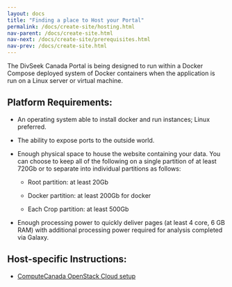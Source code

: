 ```yaml
---
layout: docs
title: "Finding a place to Host your Portal"
permalink: /docs/create-site/hosting.html
nav-parent: /docs/create-site.html
nav-next: /docs/create-site/prerequisites.html
nav-prev: /docs/create-site.html
---
```


The DivSeek Canada Portal is being designed to run within a Docker Compose deployed system of Docker containers when the application is run on a Linux server or virtual machine.

## Platform Requirements:

 - An operating system able to install docker and run instances; Linux preferred.

 - The ability to expose ports to the outside world.

 - Enough physical space to house the website containing your data. You can choose to keep all of the following on a single partition of at least 720Gb or to separate into individual partitions as follows:

   - Root partition: at least 20Gb

   - Docker partition: at least 200Gb for docker

   - Each Crop partition: at least 500Gb

 - Enough processing power to quickly deliver pages (at least 4 core, 6 GB RAM) with additional processing power required for analysis completed via Galaxy.

## Host-specific Instructions:

 - [ComputeCanada OpenStack Cloud setup](compute-canada.html)
